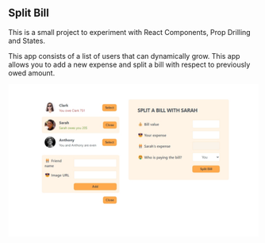 ## Split Bill

This is a small project to experiment with React Components, Prop Drilling and States.

This app consists of a list of users that can dynamically grow.
This app allows you to add a new expense and split a bill with respect to previously owed amount.

![Screenshot](./public/billSplit.jpg)
